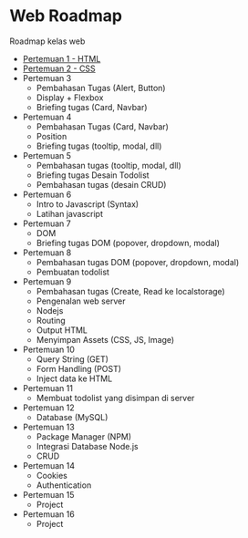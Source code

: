 # Web Roadmap

Roadmap kelas web

- [Pertemuan 1 - HTML](docs/pertemuan1.md)
- [Pertemuan 2 - CSS](docs/pertemuan2.md)
- Pertemuan 3
  - Pembahasan Tugas (Alert, Button)
  - Display + Flexbox
  - Briefing tugas (Card, Navbar)
- Pertemuan 4
  - Pembahasan Tugas (Card, Navbar)
  - Position
  - Briefing tugas (tooltip, modal, dll)
- Pertemuan 5
  - Pembahasan tugas (tooltip, modal, dll)
  - Briefing tugas Desain Todolist
  - Pembahasan tugas (desain CRUD)
- Pertemuan 6
  - Intro to Javascript (Syntax)
  - Latihan javascript
- Pertemuan 7
  - DOM
  - Briefing tugas DOM (popover, dropdown, modal)
- Pertemuan 8
  - Pembahasan tugas DOM (popover, dropdown, modal)
  - Pembuatan todolist
- Pertemuan 9
  - Pembahasan tugas (Create, Read ke localstorage)
  - Pengenalan web server
  - Nodejs
  - Routing
  - Output HTML
  - Menyimpan Assets (CSS, JS, Image)
- Pertemuan 10
  - Query String (GET)
  - Form Handling (POST)
  - Inject data ke HTML
- Pertemuan 11
  - Membuat todolist yang disimpan di server
- Pertemuan 12
  - Database (MySQL)
- Pertemuan 13
  - Package Manager (NPM)
  - Integrasi Database Node.js
  - CRUD
- Pertemuan 14
  - Cookies
  - Authentication
- Pertemuan 15
  - Project
- Pertemuan 16
  - Project
